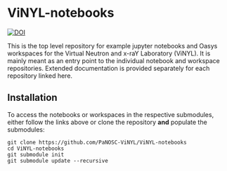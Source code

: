 # ViNYL-notebooks
[![DOI](https://zenodo.org/badge/236486897.svg)](https://zenodo.org/badge/latestdoi/236486897)

This is the top level repository for example jupyter notebooks and Oasys workspaces for the Virtual Neutron and x-raY Laboratory (ViNYL). It is mainly meant as
an entry point to the individual notebook and workspace repositories. Extended documentation is provided separately for each repository linked here.

## Installation
To access
the notebooks or workspaces in the respective submodules, either follow the links above or clone the repository **and** populate the submodules:

```console
git clone https://github.com/PaNOSC-ViNYL/ViNYL-notebooks
cd ViNYL-notebooks
git submodule init
git submodule update --recursive
```

